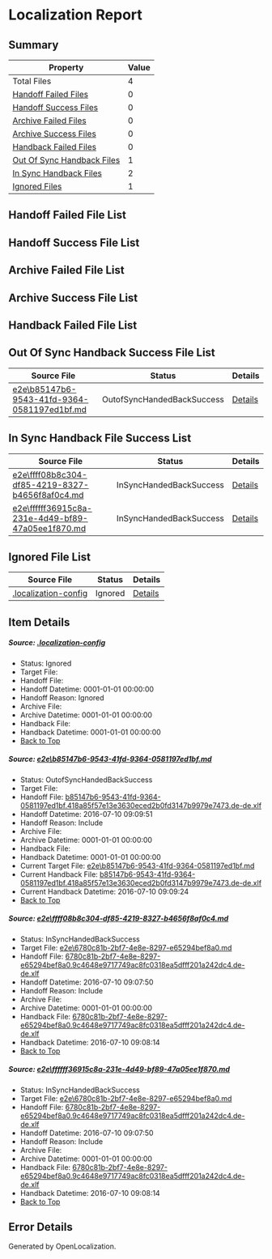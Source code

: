 # <a name='report-top'></a> Localization Report

## Summary
 Property | Value 
 -------- | ----- 
 Total Files | 4
[ Handoff Failed Files ](#handoff-failed-list)| 0
[ Handoff Success Files ](#handoff-success-list)| 0
[ Archive Failed Files ](#archive-failed-list)| 0
[ Archive Success Files ](#archive-success-list)| 0
[ Handback Failed Files ](#handback-failed-list)| 0
[ Out Of Sync Handback Files ](#outofsync-handback-success-list)| 1
[ In Sync Handback Files ](#insync-handback-success-list)| 2
[ Ignored Files ](#ignored-list)| 1

## <a name='handoff-failed-list'></a> Handoff Failed File List

## <a name='handoff-success-list'></a> Handoff Success File List

## <a name='archive-failed-list'></a> Archive Failed File List

## <a name='archive-success-list'></a> Archive Success File List

## <a name='handback-failed-list'></a> Handback Failed File List

## <a name='outofsync-handback-success-list'></a> Out Of Sync Handback Success File List
 Source File | Status | Details 
 ----------- | ------ | ------- 
 [e2e\b85147b6-9543-41fd-9364-0581197ed1bf.md](https://github.com/OpenLocalizationTestOrg/oltest/blob/529d222f93538bd8300b6897dfa68f23566a2fea/e2e/b85147b6-9543-41fd-9364-0581197ed1bf.md) | OutofSyncHandedBackSuccess | [Details](#bd659e88eec5cb6e95164c9a12d089da8fe7cd7e1)

## <a name='insync-handback-success-list'></a> In Sync Handback File Success List
 Source File | Status | Details 
 ----------- | ------ | ------- 
 [e2e\ffff08b8c304-df85-4219-8327-b4656f8af0c4.md](https://github.com/OpenLocalizationTestOrg/oltest/blob/5361aa0d791278dcd00334792b0c33ca9aeb3b69/e2e/ffff08b8c304-df85-4219-8327-b4656f8af0c4.md) | InSyncHandedBackSuccess | [Details](#d1b3792a1002d29019b56ae50e55a0e6c14cf3cc2)
 [e2e\ffffff36915c8a-231e-4d49-bf89-47a05ee1f870.md](https://github.com/OpenLocalizationTestOrg/oltest/blob/529d222f93538bd8300b6897dfa68f23566a2fea/e2e/ffffff36915c8a-231e-4d49-bf89-47a05ee1f870.md) | InSyncHandedBackSuccess | [Details](#d1b3792a1002d29019b56ae50e55a0e6c14cf3cc3)

## <a name='ignored-list'></a> Ignored File List
 Source File | Status | Details 
 ----------- | ------ | ------- 
 [.localization-config](https://github.com/OpenLocalizationTestOrg/oltest/blob/529d222f93538bd8300b6897dfa68f23566a2fea/.localization-config) | Ignored | [Details](#3d4f252ac210baf56311d7e97dcc2db10974dbd20)

## Item Details
##### <a name='3d4f252ac210baf56311d7e97dcc2db10974dbd20'></a> Source: [.localization-config](https://github.com/OpenLocalizationTestOrg/oltest/blob/529d222f93538bd8300b6897dfa68f23566a2fea/.localization-config)
* Status: Ignored
* Target File: 
* Handoff File: 
* Handoff Datetime: 0001-01-01 00:00:00
* Handoff Reason: Ignored
* Archive File: 
* Archive Datetime: 0001-01-01 00:00:00
* Handback File: 
* Handback Datetime: 0001-01-01 00:00:00
* [Back to Top](#report-top)

##### <a name='bd659e88eec5cb6e95164c9a12d089da8fe7cd7e1'></a> Source: [e2e\b85147b6-9543-41fd-9364-0581197ed1bf.md](https://github.com/OpenLocalizationTestOrg/oltest/blob/529d222f93538bd8300b6897dfa68f23566a2fea/e2e/b85147b6-9543-41fd-9364-0581197ed1bf.md)
* Status: OutofSyncHandedBackSuccess
* Target File: 
* Handoff File: [b85147b6-9543-41fd-9364-0581197ed1bf.418a85f57e13e3630eced2b0fd3147b9979e7473.de-de.xlf](https://github.com/OpenLocalizationTestOrg/olhandoff-e2e/blob/c33a4f7309620ba39a6db8ba8ec83d82f0996593/ol-handoff/OpenLocalizationTestOrg/oltest-dede-fly/ci/ht/b85147b6-9543-41fd-9364-0581197ed1bf.418a85f57e13e3630eced2b0fd3147b9979e7473.de-de.xlf)
* Handoff Datetime: 2016-07-10 09:09:51
* Handoff Reason: Include
* Archive File: 
* Archive Datetime: 0001-01-01 00:00:00
* Handback File: 
* Handback Datetime: 0001-01-01 00:00:00
* Current Target File: [e2e\b85147b6-9543-41fd-9364-0581197ed1bf.md](https://github.com/OpenLocalizationTestOrg/oltest-dede-fly/blob/835ed1bc4744a7f433c08ce791d01dc8dd237017/e2e/b85147b6-9543-41fd-9364-0581197ed1bf.md)
* Current Handback File: [b85147b6-9543-41fd-9364-0581197ed1bf.418a85f57e13e3630eced2b0fd3147b9979e7473.de-de.xlf](https://github.com/OpenLocalizationTestOrg/olhandback-e2e/blob/956f586864e381f8f003904939d7a8960fdd63d5/ol-handback/OpenLocalizationTestOrg/oltest-dede-fly/ci/ht/b85147b6-9543-41fd-9364-0581197ed1bf.418a85f57e13e3630eced2b0fd3147b9979e7473.de-de.xlf)
* Current Handback Datetime: 2016-07-10 09:09:24
* [Back to Top](#report-top)

##### <a name='d1b3792a1002d29019b56ae50e55a0e6c14cf3cc2'></a> Source: [e2e\ffff08b8c304-df85-4219-8327-b4656f8af0c4.md](https://github.com/OpenLocalizationTestOrg/oltest/blob/5361aa0d791278dcd00334792b0c33ca9aeb3b69/e2e/ffff08b8c304-df85-4219-8327-b4656f8af0c4.md)
* Status: InSyncHandedBackSuccess
* Target File: [e2e\6780c81b-2bf7-4e8e-8297-e65294bef8a0.md](https://github.com/OpenLocalizationTestOrg/oltest-dede-fly/blob/ef489e9fc6e47821b01e67a33e3bf772103aa32e/e2e/6780c81b-2bf7-4e8e-8297-e65294bef8a0.md)
* Handoff File: [6780c81b-2bf7-4e8e-8297-e65294bef8a0.9c4648e9717749ac8fc0318ea5dfff201a242dc4.de-de.xlf](https://github.com/OpenLocalizationTestOrg/olhandoff-e2e/blob/00dfad51a3946b44f5395ed652cedaed58130033/ol-handoff/OpenLocalizationTestOrg/oltest-dede-fly/ci/ht/6780c81b-2bf7-4e8e-8297-e65294bef8a0.9c4648e9717749ac8fc0318ea5dfff201a242dc4.de-de.xlf)
* Handoff Datetime: 2016-07-10 09:07:50
* Handoff Reason: Include
* Archive File: 
* Archive Datetime: 0001-01-01 00:00:00
* Handback File: [6780c81b-2bf7-4e8e-8297-e65294bef8a0.9c4648e9717749ac8fc0318ea5dfff201a242dc4.de-de.xlf](https://github.com/OpenLocalizationTestOrg/olhandback-e2e/blob/3ff5cd966a8614eb851e8335343daa0d249bfecc/ol-handback/OpenLocalizationTestOrg/oltest-dede-fly/ci/ht/6780c81b-2bf7-4e8e-8297-e65294bef8a0.9c4648e9717749ac8fc0318ea5dfff201a242dc4.de-de.xlf)
* Handback Datetime: 2016-07-10 09:08:14
* [Back to Top](#report-top)

##### <a name='d1b3792a1002d29019b56ae50e55a0e6c14cf3cc3'></a> Source: [e2e\ffffff36915c8a-231e-4d49-bf89-47a05ee1f870.md](https://github.com/OpenLocalizationTestOrg/oltest/blob/529d222f93538bd8300b6897dfa68f23566a2fea/e2e/ffffff36915c8a-231e-4d49-bf89-47a05ee1f870.md)
* Status: InSyncHandedBackSuccess
* Target File: [e2e\6780c81b-2bf7-4e8e-8297-e65294bef8a0.md](https://github.com/OpenLocalizationTestOrg/oltest-dede-fly/blob/ef489e9fc6e47821b01e67a33e3bf772103aa32e/e2e/6780c81b-2bf7-4e8e-8297-e65294bef8a0.md)
* Handoff File: [6780c81b-2bf7-4e8e-8297-e65294bef8a0.9c4648e9717749ac8fc0318ea5dfff201a242dc4.de-de.xlf](https://github.com/OpenLocalizationTestOrg/olhandoff-e2e/blob/00dfad51a3946b44f5395ed652cedaed58130033/ol-handoff/OpenLocalizationTestOrg/oltest-dede-fly/ci/ht/6780c81b-2bf7-4e8e-8297-e65294bef8a0.9c4648e9717749ac8fc0318ea5dfff201a242dc4.de-de.xlf)
* Handoff Datetime: 2016-07-10 09:07:50
* Handoff Reason: Include
* Archive File: 
* Archive Datetime: 0001-01-01 00:00:00
* Handback File: [6780c81b-2bf7-4e8e-8297-e65294bef8a0.9c4648e9717749ac8fc0318ea5dfff201a242dc4.de-de.xlf](https://github.com/OpenLocalizationTestOrg/olhandback-e2e/blob/3ff5cd966a8614eb851e8335343daa0d249bfecc/ol-handback/OpenLocalizationTestOrg/oltest-dede-fly/ci/ht/6780c81b-2bf7-4e8e-8297-e65294bef8a0.9c4648e9717749ac8fc0318ea5dfff201a242dc4.de-de.xlf)
* Handback Datetime: 2016-07-10 09:08:14
* [Back to Top](#report-top)


## Error Details

Generated by OpenLocalization.
